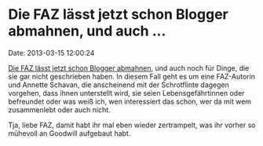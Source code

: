 Die FAZ lässt jetzt schon Blogger abmahnen, und auch \...
=========================================================

Date: 2013-03-15 12:00:24

[Die FAZ lässt jetzt schon Blogger
abmahnen](http://www.internet-law.de/2013/03/faz-mahnt-blogger-ab.html),
und auch noch für Dinge, die sie gar nicht geschrieben haben. In diesem
Fall geht es um eine FAZ-Autorin und Annette Schavan, die anscheinend
mit der Schrotflinte dagegen vorgehen, dass ihnen unterstellt wird, sie
seien Lebensgefährtinnen oder befreundet oder was weiß ich, wen
interessiert das schon, wer da mit wem zusammenlebt oder auch nicht.

Tja, liebe FAZ, damit habt ihr mal eben wieder zertrampelt, was ihr
vorher so mühevoll an Goodwill aufgebaut habt.
